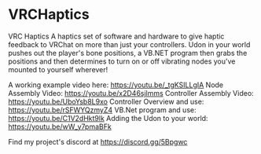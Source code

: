 # VRCHaptics
 VRC Haptics
A haptics set of software and hardware to give haptic feedback to VRChat on more than just your controllers. Udon in your world pushes out the player's bone positions, a VB.NET program then grabs the positions and then determines to turn on or off vibrating nodes you've mounted to yourself wherever!

A working example video here: https://youtu.be/_tgKSILLgIA
Node Assembly Video: https://youtu.be/x2D46sjlmms
Controller Assembly Video: https://youtu.be/UboYsb8L9xo
Controller Overview and use: https://youtu.be/rSFWYQzmyZ4
VB.Net program and use: https://youtu.be/C1V2dHkt9lk
Adding the Udon to your world: https://youtu.be/wW_y7pmaBFk

Find my project's discord at https://discord.gg/5Bpgwc
